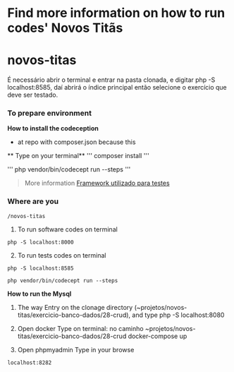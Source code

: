 # Find more information on how to run codes' **Novos Titãs**

# novos-titas
É necessário abrir o terminal e entrar na pasta clonada, e digitar php -S localhost:8585, daí abrirá o índice principal então selecione o exercício que deve ser testado.

### To prepare environment

**How to install the codeception**
* at repo with composer.json because this

** Type on your terminal**
'''
composer install
'''

'''
php vendor/bin/codecept run --steps
'''

> More information
[Framework utilizado para testes](https://codeception.com/)

### Where are you
```
/novos-titas

```

1. To run software codes on terminal
```
php -S localhost:8000

```

2. To run tests codes on terminal
```
php -S localhost:8585

```
```
php vendor/bin/codecept run --steps

```
**How to run the Mysql**
1. The way
Entry on the clonage directory (~projetos/novos-titas/exercicio-banco-dados/28-crud), and type php -S localhost:8080

2. Open docker
Type on terminal: no caminho ~projetos/novos-titas/exercicio-banco-dados/28-crud
docker-compose up

3. Open phpmyadmin
Type in your browse
```
localhost:8282
```

